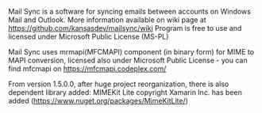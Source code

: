 Mail Sync is a software for syncing emails between accounts on Windows Mail and Outlook.
More information available on wiki page at https://github.com/kansasdev/mailsync/wiki
Program is free to use and licensed under Microsoft Public License (MS-PL)

Mail Sync uses mrmapi(MFCMAPI) component (in binary form) for MIME to MAPI conversion,
licensed also under Microsoft Public License - you can find mfcmapi on https://mfcmapi.codeplex.com/

From version 1.5.0.0, after huge project reorganization, there is also dependent library added:
MIMEKit Lite copyright Xamarin Inc. has been added (https://www.nuget.org/packages/MimeKitLite/)


